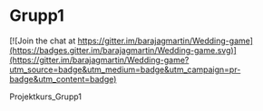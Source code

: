 Grupp1
======

[![Join the chat at https://gitter.im/barajagmartin/Wedding-game](https://badges.gitter.im/barajagmartin/Wedding-game.svg)](https://gitter.im/barajagmartin/Wedding-game?utm_source=badge&utm_medium=badge&utm_campaign=pr-badge&utm_content=badge)

Projektkurs_Grupp1